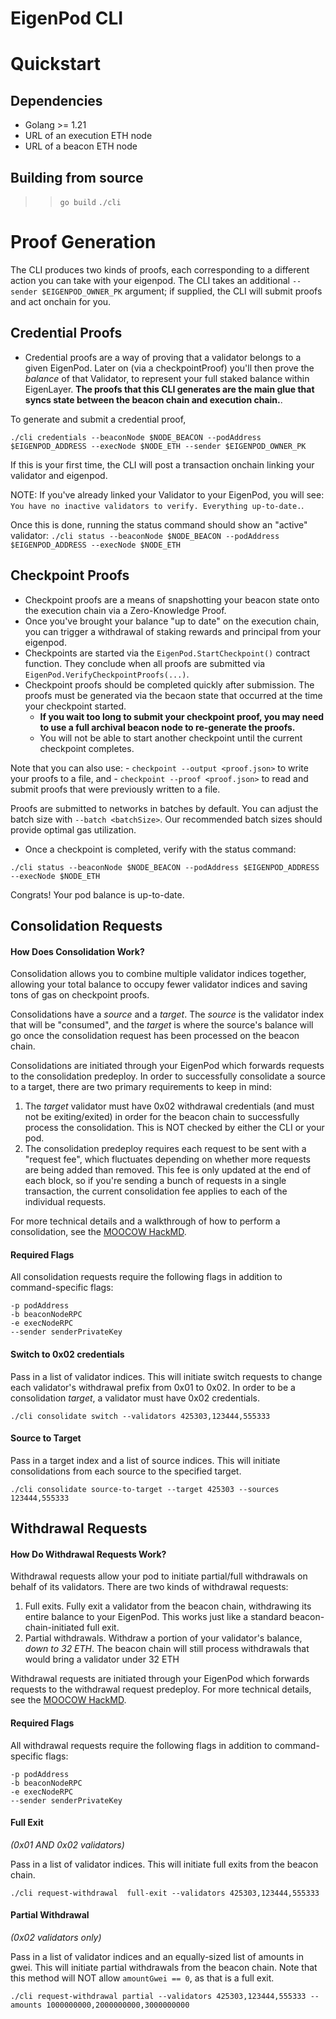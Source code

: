 # EigenPod CLI

# Quickstart

## Dependencies

- Golang >= 1.21
- URL of an execution ETH node
- URL of a beacon ETH node

## Building from source

>> `go build`
>> `./cli`

# Proof Generation

The CLI produces two kinds of proofs, each corresponding to a different action you can take with your eigenpod. The CLI takes an additional `--sender $EIGENPOD_OWNER_PK` argument; if supplied, the CLI will submit proofs and act onchain for you.

## Credential Proofs

- Credential proofs are a way of proving that a validator belongs to a given EigenPod. Later on (via a checkpointProof) you'll then prove
the _balance_ of that Validator, to represent your full staked balance within EigenLayer. **The proofs that this CLI generates are the main glue that syncs state between the beacon chain and execution chain.**.

To generate and submit a credential proof,

`./cli credentials --beaconNode $NODE_BEACON --podAddress $EIGENPOD_ADDRESS --execNode $NODE_ETH --sender $EIGENPOD_OWNER_PK`

If this is your first time, the CLI will post a transaction onchain linking your validator and eigenpod.

NOTE: If you've already linked your Validator to your EigenPod, you will see: `You have no inactive validators to verify. Everything up-to-date.`.

Once this is done, running the status command should show an "active" validator:
`./cli status --beaconNode $NODE_BEACON --podAddress $EIGENPOD_ADDRESS --execNode $NODE_ETH`


## Checkpoint Proofs

- Checkpoint proofs are a means of snapshotting your beacon state onto the execution chain via a Zero-Knowledge Proof. 
- Once you've brought your balance "up to date" on the execution chain, you can trigger a withdrawal of staking rewards and principal 
from your eigenpod.
- Checkpoints are started via the `EigenPod.StartCheckpoint()` contract function. They conclude when all proofs are submitted via `EigenPod.VerifyCheckpointProofs(...)`.
- Checkpoint proofs should be completed quickly after submission. The proofs must be generated via the becaon state that occurred at the 
time your checkpoint started. 
    - **If you wait too long to submit your checkpoint proof, you may need to use a full archival beacon node to 
re-generate the proofs.** 
    - You will not be able to start another checkpoint until the current checkpoint completes.

Note that you can also use:
    - `checkpoint --output <proof.json>` to write your proofs to a file, and 
    - `checkpoint --proof <proof.json>` to read and submit proofs that were previously written to a file.

Proofs are submitted to networks in batches by default. You can adjust the batch size with `--batch <batchSize>`. Our recommended batch sizes should provide optimal gas utilization.

- Once a checkpoint is completed, verify with the status command:

`./cli status --beaconNode $NODE_BEACON --podAddress $EIGENPOD_ADDRESS --execNode $NODE_ETH`

Congrats! Your pod balance is up-to-date.

## Consolidation Requests

#### How Does Consolidation Work?

Consolidation allows you to combine multiple validator indices together, allowing your total balance to occupy fewer validator indices and saving tons of gas on checkpoint proofs. 

Consolidations have a _source_ and a _target_. The _source_ is the validator index that will be "consumed", and the _target_ is where the source's balance will go once the consolidation request has been processed on the beacon chain.

Consolidations are initiated through your EigenPod which forwards requests to the consolidation predeploy. In order to successfully consolidate a source to a target, there are two primary requirements to keep in mind:

1. The _target_ validator must have 0x02 withdrawal credentials (and must not be exiting/exited) in order for the beacon chain to successfully process the consolidation. This is NOT checked by either the CLI or your pod.
2. The consolidation predeploy requires each request to be sent with a "request fee", which fluctuates depending on whether more requests are being added than removed. This fee is only updated at the end of each block, so if you're sending a bunch of requests in a single transaction, the current consolidation fee applies to each of the individual requests.

For more technical details and a walkthrough of how to perform a consolidation, see the [MOOCOW HackMD](https://hackmd.io/uijo9RSnSMOmejK1aKH0vw#Technical-Details).

#### Required Flags

All consolidation requests require the following flags in addition to command-specific flags:

```
-p podAddress
-b beaconNodeRPC
-e execNodeRPC
--sender senderPrivateKey
```

#### Switch to 0x02 credentials

Pass in a list of validator indices. This will initiate switch requests to change each validator's withdrawal prefix from 0x01 to 0x02. In order to be a consolidation _target_, a validator must have 0x02 credentials.

```
./cli consolidate switch --validators 425303,123444,555333
```

#### Source to Target

Pass in a target index and a list of source indices. This will initiate consolidations from each source to the specified target.

```
./cli consolidate source-to-target --target 425303 --sources 123444,555333
```

## Withdrawal Requests

#### How Do Withdrawal Requests Work?

Withdrawal requests allow your pod to initiate partial/full withdrawals on behalf of its validators. There are two kinds of withdrawal requests:
1. Full exits. Fully exit a validator from the beacon chain, withdrawing its entire balance to your EigenPod. This works just like a standard beacon-chain-initiated full exit.
2. Partial withdrawals. Withdraw a portion of your validator's balance, _down to 32 ETH_. The beacon chain will still process withdrawals that would bring a validator under 32 ETH

Withdrawal requests are initiated through your EigenPod which forwards requests to the withdrawal request predeploy. For more technical details, see the [MOOCOW HackMD](https://hackmd.io/uijo9RSnSMOmejK1aKH0vw#Technical-Details).

#### Required Flags

All withdrawal requests require the following flags in addition to command-specific flags:

```
-p podAddress
-b beaconNodeRPC
-e execNodeRPC
--sender senderPrivateKey
```

#### Full Exit

*(0x01 AND 0x02 validators)*

Pass in a list of validator indices. This will initiate full exits from the beacon chain.

```
./cli request-withdrawal  full-exit --validators 425303,123444,555333
```

#### Partial Withdrawal

*(0x02 validators only)*

Pass in a list of validator indices and an equally-sized list of amounts in gwei. This will initiate partial withdrawals from the beacon chain. Note that this method will NOT allow `amountGwei == 0`, as that is a full exit.

```
./cli request-withdrawal partial --validators 425303,123444,555333 --amounts 1000000000,2000000000,3000000000
```
